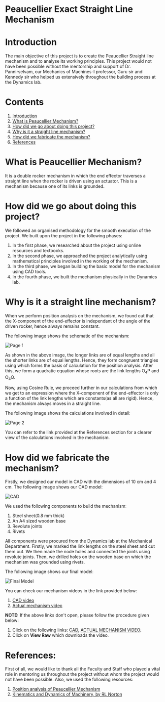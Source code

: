  # Peaucellier Exact Straight Line Mechanism

# <a name="1"></a>Introduction
The main objective of this project is to create the Peaucellier Straight line mechanism and to analyse its working principles. This project would not have been possible without the mentorship and support of Dr. Pannirselvam, our Mechanics of Machines-I professor, Guru sir and Kennedy sir who helped us extensively throughout the building process at the Dynamics lab.
# Contents
1. [Introduction](#1)
2. [What is Peaucellier Mechanism?](#2)
3. [How did we go about doing this project?](#3)
4. [Why is it a straight line mechanism?](#4)
5. [How did we fabricate the mechanism?](#5)
6. [References](#6)
# <a name="2"></a>What is Peaucellier Mechanism?
It is a double rocker mechanism in which the end effector traverses a straight line when the rocker is driven using an actuator. This is a mechanism because one of its links is grounded.
# <a name="3"></a>How did we go about doing this project?
We followed an organised methodology for the smooth execution of the project. We built upon the project in the following phases:
1. In the first phase, we researched about the project using online resources and textbooks.
2. In the second phase, we approached the project analytically using mathematical principles involved in the working of the mechanism.
3. In the third phase, we began building the basic model for the mechanism using CAD tools.
4. In the fourth phase, we built the mechanism physically in the Dynamics lab.
# <a name="4"></a>Why is it a straight line mechanism?
When we perform position analysis on the mechanism, we found out that the X-component of the end-effector is independant of the angle of the driven rocker, hence always remains constant.

The following image shows the schematic of the mechanism:

![Page 1](https://github.com/Rajiv2605/Peaucellier-Mechanism/blob/master/mechanism_screenshot.PNG)

As shown in the above image, the longer links are of equal lengths and all the shorter links are of equal lengths. Hence, they form congruent triangles using which forms the basis of calculation for the position analysis. After this, we form a quadratic equation whose roots are the link lengths O<sub>4</sub>P and O<sub>4</sub>Q.

Now, using Cosine Rule, we proceed further in our calculations from which we get to an expression where the X-component of the end-effector is only a function of the link lengths which are constants(as all are rigid). Hence, the mechanism always moves in a straight line.

The following image shows the calculations involved in detail:

![Page 2](https://github.com/Rajiv2605/Peaucellier-Mechanism/blob/master/analysis_2.png)

You can refer to the link provided at the References section for a clearer view of the calculations involved in the mechanism.

# <a name="5"></a>How did we fabricate the mechanism?
Firstly, we designed our model in CAD with the dimensions of 10 cm and 4 cm. The following image shows our CAD model:

![CAD](https://github.com/Rajiv2605/Peaucellier-Mechanism/blob/master/cad.PNG)

We used the following components to build the mechanism:
1. Steel sheet(0.8 mm thick)
2. An A4 sized wooden base
3. Revolute joints
4. Rivets

All components were procured from the Dynamics lab at the Mechanical Department. Firstly, we marked the link lengths on the steel sheet and cut them out. We then made the node holes and connected the joints using revolute joints. Then, we drilled holes on the wooden base on which the mechanism was grounded using rivets.

The following image shows our final model:

![Final Model](https://github.com/Rajiv2605/Peaucellier-Mechanism/blob/master/actual_2.png)

You can check our mechanism videos in the link provided below:
1. [CAD video](https://www.dropbox.com/s/4ied9zyk1s377tq/CAD%20video.mp4?dl=0)
2. [Actual mechanism video](https://www.dropbox.com/s/h035k6ejh6h1axk/Final%20mechanism%20video.mp4?dl=0)

**NOTE:** If the above links don't open, please follow the procedure given below:
1. Click on the following links: [CAD](https://github.com/Rajiv2605/Peaucellier-Mechanism/blob/master/CAD%20video.mp4), [ACTUAL MECHANISM VIDEO](https://github.com/Rajiv2605/Peaucellier-Mechanism/blob/master/Final%20mechanism%20video.mp4).
2. Click on **View Raw** which downloads the video.

# <a name="6"></a>References:
First of all, we would like to thank all the Faculty and Staff who played a vital role in mentoring us throughout the project without whom the project would not have been possible. Also, we used the following resources:
1. [Position analysis of Peaucellier Mechanism](http://me.lsu.edu/~ram/TEACHING/kinematics/Peaucellier.pdf)
2. [Kinematics and Dynamics of Machinery, by RL Norton](https://www.amazon.com/Design-Machinery-Robert-L-Norton/dp/0071236716)

